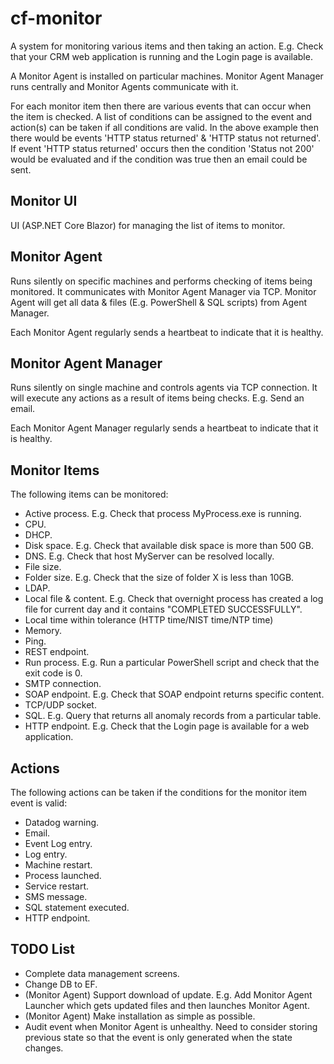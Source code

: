 # cf-monitor

A system for monitoring various items and then taking an action. E.g. Check that your CRM web application is
running and the Login page is available.

A Monitor Agent is installed on particular machines. Monitor Agent Manager runs centrally and Monitor Agents
communicate with it.

For each monitor item then there are various events that can occur when the item is checked. A list of conditions
can be assigned to the event and action(s) can be taken if all conditions are valid. In the above example then 
there would be events 'HTTP status returned' & 'HTTP status not returned'. If event 'HTTP status returned' occurs
then the condition 'Status not 200' would be evaluated and if the condition was true then an email could be sent.

Monitor UI
----------
UI (ASP.NET Core Blazor) for managing the list of items to monitor.

Monitor Agent
-------------
Runs silently on specific machines and performs checking of items being monitored. It communicates with Monitor
Agent Manager via TCP. Monitor Agent will get all data & files (E.g. PowerShell & SQL scripts) from Agent Manager.

Each Monitor Agent regularly sends a heartbeat to indicate that it is healthy.

Monitor Agent Manager
---------------------
Runs silently on single machine and controls agents via TCP connection. It will execute any actions as a result
of items being checks. E.g. Send an email.

Each Monitor Agent Manager regularly sends a heartbeat to indicate that it is healthy.

Monitor Items
-------------
The following items can be monitored:
- Active process. E.g. Check that process MyProcess.exe is running.
- CPU.
- DHCP.
- Disk space. E.g. Check that available disk space is more than 500 GB.
- DNS. E.g. Check that host MyServer can be resolved locally.
- File size.
- Folder size. E.g. Check that the size of folder X is less than 10GB.
- LDAP.
- Local file & content. E.g. Check that overnight process has created a log file for current day and it contains "COMPLETED SUCCESSFULLY".
- Local time within tolerance (HTTP time/NIST time/NTP time)
- Memory.
- Ping.
- REST endpoint.
- Run process. E.g. Run a particular PowerShell script and check that the exit code is 0.
- SMTP connection.
- SOAP endpoint. E.g. Check that SOAP endpoint returns specific content.
- TCP/UDP socket.
- SQL. E.g. Query that returns all anomaly records from a particular table.
- HTTP endpoint. E.g. Check that the Login page is available for a web application.

Actions
-------
The following actions can be taken if the conditions for the monitor item event is valid:
- Datadog warning.
- Email.
- Event Log entry.
- Log entry.
- Machine restart.
- Process launched.
- Service restart.
- SMS message.
- SQL statement executed.
- HTTP endpoint.

TODO List
---------
- Complete data management screens.
- Change DB to EF.
- (Monitor Agent) Support download of update. E.g. Add Monitor Agent Launcher which gets updated files and
  then launches Monitor Agent.
- (Monitor Agent) Make installation as simple as possible.
- Audit event when Monitor Agent is unhealthy. Need to consider storing previous state so that the event is
  only generated when the state changes.
